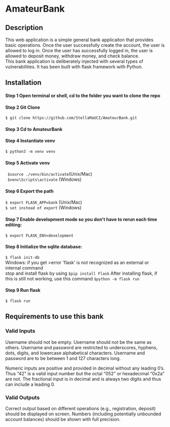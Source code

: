 # AmateurBank
## Description
This web application is a simple general bank applicaiton that provides basic operations. 
Once the user successfully create the account, the user is allowed to log in.
Once the user has successfully logged in, the user is allowed to deposit money, withdraw money, and check balance.   
This bank application is deliberately injected with several types of vulnerabilities.
It has been built with flask framework with Python.

## Installation
#### Step 1 Open terminal or shell, cd to the folder you want to clone the repo 

#### Step 2 Git Clone
```$ git clone https://github.com/StellaMaUCI/AmateurBank.git ```
#### Step 3 Cd to AmateurBank
#### Step 4 Instantiate venv
```$ python3 -m venv venv```
#### Step 5 Activate venv 
``` $source ./venv/bin/activate```(Unix/Mac)  
``` $venv\Scripts\activate``` (Windows)
#### Step 6 Export the path
```$ export FLASK_APP=bank``` (Unix/Mac)  
```$ set instead of export``` (Windows)
#### Step 7 Enable development mode so you don't have to rerun each time editing:
```$ export FLASK_ENV=development```
#### Step 8 Initialize the sqlite database:
```$ flask init-db```  
Windows: if you get >error 'flask' is not recognized as an external or internal command  
stop and install flask by using 
```$pip install Flask```
After installing flask, if this is still not working, use this command 
```$python -m flask run```
#### Step 9 Run flask
```$ flask run```

## Requirements to use this bank
### Valid Inputs
Username should not be empty.
Username should not be the same as others.
Username and password are restricted to underscores, hyphens, dots, digits, and lowercase alphabetical characters.
Username and password are to be between 1 and 127 characters long.

Numeric inputs are positive and provided in decimal without any leading 0’s. 
Thus “42” is a valid input number but the octal “052” or hexadecimal “0x2a” are not. 
The fractional input is in decimal and is always two digits and thus can include a leading 0.

### Valid Outputs
Correct output based on different operations (e.g., registration, deposit) should be displayed on screen. 
Numbers (including potentially unbounded account balances) should be shown with full precision.
